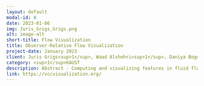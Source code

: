```yaml
---
layout: default
modal-id: 8
date: 2023-01-06
img: Juris_Grigs_Grigs.png
alt: image-alt
short-title: Flow Visualization
title: Observer-Relative Flow Visualization
project-date: January 2023
client: Juris Grigs<sup>1</sup>, Waad Alshehri<sup>1</sup>, Daniya Boges<sup>1</sup>
category: <sup>1</sup>KAUST
description: Abstract - Computing and visualizing features in fluid flow often depends on the observer, or reference frame, relative to which the input velocity field is given. A desired property of feature detectors is that they are objective, which means that they are independent of the input reference frame. On the other hand, observer-relative visualizations highly depend on the chosen reference frame. By explicitly changing the observer we can arrive at drastically different visualizations. In this project we work on novel objective feature detection methods as well as observer-relative visualization methods. We explicitly model the reference frame and take all velocities as relative to one specific frame. By changing the reference frame, we visualize and detect features in the flow data in a physically plausible way.
link: https://vccvisualization.org/
---
```

